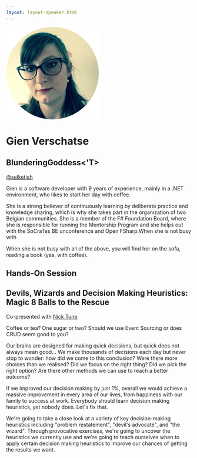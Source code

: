 ```yaml
---
layout: layout-speaker.html
---
```

<div class="container section featured-speaker">
  <div class="row">
    <div class="col-xs-12 col-sm-2 img-container">
      <img class="speaker-page-img" src="../img/speakers/Gien-Verschatse-ON.png">
    </div>
    <div class="col-xs-12 col-sm-10 copy-container">
        <h1 class="speaker-header">Gien Verschatse</h1>
      <h2 class="speaker-subtitle">BlunderingGoddess<'T></h2>
      <p class="copy"><a class="speaker-handle" href="https://twitter.com/selketjah" target="_blank">@selketjah</a></p>
        <p class="copy">Gien is a software developer with 9 years of experience, mainly in a .NET environment, who likes to start her day with coffee.</p>
        <p class="copy">She is a strong believer of continuously learning by deliberate practice and knowledge sharing, which is why she takes part in the organization of two Belgian communities. She is a member of the F# Foundation Board, where she is responsible for running the Mentorship Program and she helps out with the SoCraTes BE unconference and Open FSharp.When she is not busy with</p>
        <p class="copy">When she is not busy with all of the above, you will find her on the sofa, reading a book (yes, with coffee).</p>
        <h2 class="speaker-subheader">Hands-On Session</h2>
        <h2 class="speaker-subheader gold">Devils, Wizards and Decision Making Heuristics: Magic 8 Balls to the Rescue</h2>
        <p class="copy">Co-presented with <a href="nick-tune.html">Nick Tune</a></p>
        <p class="copy">Coffee or tea? One sugar or two? Should we use Event Sourcing or does CRUD seem good to you?</p>
        <p class="copy">Our brains are designed for making quick decisions, but quick does not always mean good… We make thousands of decisions each day but never stop to wonder: how did we come to this conclusion? Were there more choices than we realised? Did we focus on the right thing? Did we pick the right option? Are there other methods we can use to reach a better outcome?
        <p class="copy">If we improved our decision making by just 1%, overall we would achieve a massive improvement in every area of our lives, from happiness with our family to success at work. Everybody should learn decision making heuristics, yet nobody does. Let's fix that.</p>
        <p class="copy">We're going to take a close look at a variety of key decision-making heuristics including "problem restatement", "devil's advocate", and "the wizard". Through provocative exercises, we're going to uncover the heuristics we currently use and we're going to teach ourselves when to apply certain decision making heuristics to improve our chances of getting the results we want.</p>
    </div>
  </div>
</div>